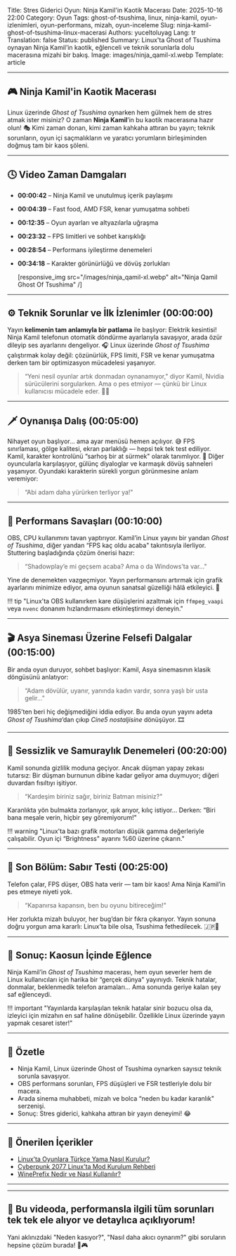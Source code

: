 Title: Stres Giderici Oyun: Ninja Kamil'in Kaotik Macerası
Date: 2025-10-16 22:00
Category: Oyun
Tags: ghost-of-tsushima, linux, ninja-kamil, oyun-izlenimleri, oyun-performans, mizah, oyun-inceleme
Slug: ninja-kamil-ghost-of-tsushima-linux-macerasi
Authors: yuceltoluyag
Lang: tr
Translation: false
Status: published
Summary: Linux'ta Ghost of Tsushima oynayan Ninja Kamil’in kaotik, eğlenceli ve teknik sorunlarla dolu macerasına mizahi bir bakış.
Image: images/ninja_qamil-xl.webp
Template: article

---

## 🎮 Ninja Kamil'in Kaotik Macerası

Linux üzerinde _Ghost of Tsushima_ oynarken hem gülmek hem de stres atmak ister misiniz?
O zaman **Ninja Kamil**’in bu kaotik macerasına hazır olun! 🎭
Kimi zaman donan, kimi zaman kahkaha attıran bu yayın; teknik sorunların, oyun içi saçmalıkların ve yaratıcı yorumların birleşiminden doğmuş tam bir kaos şöleni.

---

## 🕓 Video Zaman Damgaları

- **00:00:42** – Ninja Kamil ve unutulmuş içerik paylaşımı
- **00:04:39** – Fast food, AMD FSR, kenar yumuşatma sohbeti
- **00:12:35** – Oyun ayarları ve altyazılarla uğraşma
- **00:23:32** – FPS limitleri ve sohbet karışıklığı
- **00:28:54** – Performans iyileştirme denemeleri
- **00:34:18** – Karakter görünürlüğü ve dövüş zorlukları

  [responsive_img src="/images/ninja_qamil-xl.webp" alt="Ninja Qamil Ghost Of Tsushima" /]

---

## ⚙️ Teknik Sorunlar ve İlk İzlenimler (00:00:00)

Yayın **kelimenin tam anlamıyla bir patlama** ile başlıyor: Elektrik kesintisi!
Ninja Kamil telefonun otomatik döndürme ayarlarıyla savaşıyor, arada özür dileyip ses ayarlarını dengeliyor. 🎧
Linux üzerinde _Ghost of Tsushima_ çalıştırmak kolay değil: çözünürlük, FPS limiti, FSR ve kenar yumuşatma derken tam bir optimizasyon mücadelesi yaşanıyor.

> “Yeni nesil oyunlar artık donmadan oynanamıyor," diyor Kamil, Nvidia sürücülerini sorgularken.
> Ama o pes etmiyor — çünkü bir Linux kullanıcısı mücadele eder. 💪🐧

---

## 🗡️ Oynanışa Dalış (00:05:00)

Nihayet oyun başlıyor… ama ayar menüsü hemen açılıyor. 😅
FPS sınırlaması, gölge kalitesi, ekran parlaklığı — hepsi tek tek test ediliyor.
Kamil, karakter kontrolünü “sarhoş bir at sürmek" olarak tanımlıyor. 🐎
Diğer oyuncularla karşılaşıyor, gülünç diyaloglar ve karmaşık dövüş sahneleri yaşanıyor.
Oyundaki karakterin sürekli yorgun görünmesine anlam veremiyor:

> “Abi adam daha yürürken terliyor ya!"

---

## 🧩 Performans Savaşları (00:10:00)

OBS, CPU kullanımını tavan yaptırıyor.
Kamil’in Linux yayını bir yandan _Ghost of Tsushima_, diğer yandan “FPS kaç oldu acaba" takıntısıyla ilerliyor.
Stuttering başladığında çözüm önerisi hazır:

> “Shadowplay’e mi geçsem acaba? Ama o da Windows’ta var..."

Yine de denemekten vazgeçmiyor. Yayın performansını artırmak için grafik ayarlarını minimize ediyor, ama oyunun sanatsal güzelliği hâlâ etkileyici. 🌸

!!! tip "Linux'ta OBS kullanırken kare düşüşlerini azaltmak için <code>ffmpeg_vaapi</code> veya <code>nvenc</code> donanım hızlandırmasını etkinleştirmeyi deneyin."

---

## 🎬 Asya Sineması Üzerine Felsefi Dalgalar (00:15:00)

Bir anda oyun duruyor, sohbet başlıyor:
Kamil, Asya sinemasının klasik döngüsünü anlatıyor:

> “Adam dövülür, uyanır, yanında kadın vardır, sonra yaşlı bir usta gelir..."

1985’ten beri hiç değişmediğini iddia ediyor.
Bu anda oyun yayını adeta _Ghost of Tsushima_’dan çıkıp _Cine5 nostaljisine_ dönüşüyor. 🎞️

---

## 🥷 Sessizlik ve Samuraylık Denemeleri (00:20:00)

Kamil sonunda gizlilik moduna geçiyor.
Ancak düşman yapay zekası tutarsız:
Bir düşman burnunun dibine kadar geliyor ama duymuyor; diğeri duvardan fısıltıyı işitiyor.

> “Kardeşim biriniz sağır, biriniz Batman misiniz?"

Karanlıkta yön bulmakta zorlanıyor, ışık arıyor, kılıç istiyor…
Derken: “Biri bana meşale verin, hiçbir şey göremiyorum!"

!!! warning "Linux'ta bazı grafik motorları düşük gamma değerleriyle çalışabilir. Oyun içi “Brightness" ayarını %60 üzerine çıkarın."

---

## 😤 Son Bölüm: Sabır Testi (00:25:00)

Telefon çalar, FPS düşer, OBS hata verir — tam bir kaos!
Ama Ninja Kamil’in pes etmeye niyeti yok.

> “Kapanırsa kapansın, ben bu oyunu bitireceğim!"

Her zorlukta mizah buluyor, her bug’dan bir fıkra çıkarıyor.
Yayın sonuna doğru yorgun ama kararlı:
Linux’ta bile olsa, Tsushima fethedilecek. 🇯🇵🐧

---

## 🎯 Sonuç: Kaosun İçinde Eğlence

Ninja Kamil’in _Ghost of Tsushima_ macerası, hem oyun severler hem de Linux kullanıcıları için harika bir “gerçek dünya" yayınıydı.
Teknik hatalar, donmalar, beklenmedik telefon aramaları…
Ama sonunda geriye kalan şey saf eğlenceydi.

!!! important "Yayınlarda karşılaşılan teknik hatalar sinir bozucu olsa da, izleyici için mizahın en saf haline dönüşebilir. Özellikle Linux üzerinde yayın yapmak cesaret ister!"

---

## 🧠 Özetle

- Ninja Kamil, Linux üzerinde Ghost of Tsushima oynarken sayısız teknik sorunla savaşıyor.
- OBS performans sorunları, FPS düşüşleri ve FSR testleriyle dolu bir macera.
- Arada sinema muhabbeti, mizah ve bolca “neden bu kadar karanlık" serzenişi.
- Sonuç: Stres giderici, kahkaha attıran bir yayın deneyimi! 😂

---

## 🔗 Önerilen İçerikler

- [Linux’ta Oyunlara Türkçe Yama Nasıl Kurulur?](/linux-oyunlara-turkce-yama-kurulumu/)
- [Cyberpunk 2077 Linux'ta Mod Kurulum Rehberi](/cyberpunk-2077-linux-mod-kurulum-rehberi)
- [WinePrefix Nedir ve Nasıl Kullanılır?](/wineprefix-nedir-nasil-kullanilir)

---

<script type="module" src="https://cdn.jsdelivr.net/npm/@justinribeiro/lite-youtube@1/lite-youtube.min.js"></script>

<lite-youtube videoid="igYBOo35Q-k"></lite-youtube>

---

## 🧩 Bu videoda, performansla ilgili tüm sorunları tek tek ele alıyor ve detaylıca açıklıyorum!

Yani aklınızdaki "Neden kasıyor?", "Nasıl daha akıcı oynarım?" gibi soruların hepsine çözüm burada! 🚀🎮

<script type="module" src="https://cdn.jsdelivr.net/npm/@justinribeiro/lite-youtube@1/lite-youtube.min.js"></script>

<lite-youtube videoid="R4zbnIoE5hk"></lite-youtube>
